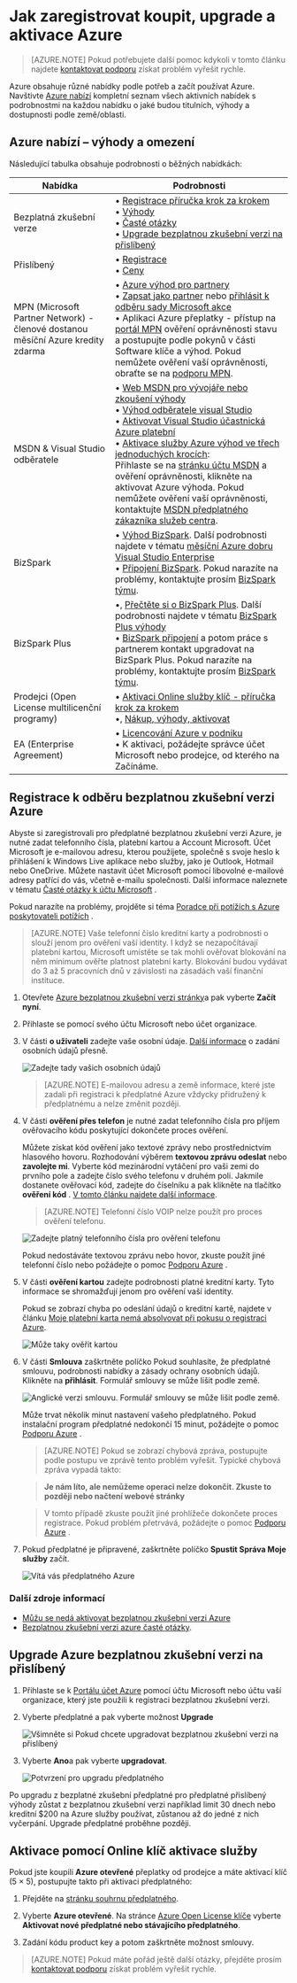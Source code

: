 <properties
    pageTitle="Jak se přihlásit k zakoupit, upgrade a aktivace předplatné Azure | Microsoft Azure"
    description="Popisuje, jak si máte koupit nebo registraci předplatné Azure"
    services=""
    documentationCenter=""
    authors="genlin"
    manager="mbaldwin"
    editor=""
    tags="billing,top-support-issue"
    />

<tags
    ms.service="billing"
    ms.workload="na"
    ms.tgt_pltfrm="na"
    ms.devlang="na"
    ms.topic="article"
    ms.date="09/23/2016"
    ms.author="genli"/>

# <a name="how-to-sign-up-purchase-upgrade-or-activate-azure"></a>Jak zaregistrovat koupit, upgrade a aktivace Azure

> [AZURE.NOTE] Pokud potřebujete další pomoc kdykoli v tomto článku najdete [kontaktovat podporu](https://portal.azure.com/?#blade/Microsoft_Azure_Support/HelpAndSupportBlade) získat problém vyřešit rychle.

Azure obsahuje různé nabídky podle potřeb a začít používat Azure. Navštivte [Azure nabízí](https://azure.microsoft.com/support/legal/offer-details/) kompletní seznam všech aktivních nabídek s podrobnostmi na každou nabídku o jaké budou titulních, výhody a dostupnosti podle země/oblasti.

## <a name="azure-offers---benefits-and-limits"></a>Azure nabízí – výhody a omezení

Následující tabulka obsahuje podrobnosti o běžných nabídkách:

| Nabídka                                                                              | Podrobnosti |
|--------------------------------------------------------------------------------------|---------|
| Bezplatná zkušební verze                                                                           |• [Registrace příručka krok za krokem](billing-buy-sign-up-azure-subscription.md#SignupFreeTrial)<br>• [Výhody](https://azure.microsoft.com/pricing/free-trial/)</br>• [Časté otázky](https://azure.microsoft.com/pricing/free-trial-faq/)</br>• [Upgrade bezplatnou zkušební verzi na přislíbený](billing-buy-sign-up-azure-subscription.md#UpgradeFreeToPYG)     |
| Přislíbený                                                                        | • [Registrace](https://azure.microsoft.com/pricing/purchase-options/)</br>• [Ceny](https://azure.microsoft.com/pricing/)   |
| MPN (Microsoft Partner Network) - členové dostanou měsíční Azure kredity zdarma | • [Azure výhod pro partnery](https://azure.microsoft.com/offers/ms-azr-0025p/)</br>• [Zapsat jako partner](http://go.microsoft.com/fwlink/?linkid=309258&clcid=0x409) nebo [přihlásit k odběru sady Microsoft akce](http://go.microsoft.com/fwlink/?linkid=525768&clcid=0x409)</br>• Aplikaci Azure přeplatky - přístup na [portál MPN](https://partner.microsoft.com) ověření oprávněnosti stavu a postupujte podle pokynů v části Software klíče a výhod. Pokud nemůžete ověření vaší oprávněnosti, obraťte se na [podporu MPN](https://partner.microsoft.com/Support/).   |
| MSDN & Visual Studio odběratele                                                      |• [Web MSDN pro vývojáře nebo zkoušení výhody](https://azure.microsoft.com/offers/ms-azr-0023p/)</br>• [Výhod odběratele visual Studio](https://azure.microsoft.com/pricing/member-offers/msdn-benefits-details/)</br>• [Aktivovat Visual Studio účastnická Azure platební](https://azure.microsoft.com/pricing/member-offers/msdn-benefits-details/)</br>• [Aktivace služby Azure výhod ve třech jednoduchých krocích](https://www.youtube.com/watch?v=SN2CA71uOEI&feature=youtu.be):<br> Přihlaste se na [stránku účtu MSDN](https://msdn.microsoft.com/subscriptions/manage/default.aspx) a ověření oprávněnosti, klikněte na aktivovat Azure výhoda. Pokud nemůžete ověření vaší oprávněnosti, kontaktujte [MSDN předplatného zákazníka služeb centra](https://msdn.microsoft.com/subscriptions/contactus.aspx).|
| BizSpark                                                                             | • [Výhod BizSpark](https://www.microsoft.com/bizspark/default.aspx#start-two). Další podrobnosti najdete v tématu [měsíční Azure dobru Visual Studio Enterprise](https://azure.microsoft.com/offers/ms-azr-0064p/)<br>• [Připojení BizSpark](https://www.microsoft.com/bizspark/signup/default.aspx). Pokud narazíte na problémy, kontaktujte prosím [BizSpark týmu](mailto:bizspark@microsoft.com?subject=BizSpark%20Support&body=Thank%20you%20for%20contacting%20BizSpark.%20Please%20provide%20as%20much%20of%20the%20following%20information%20as%20possible,%20as%20it%20will%20help%20expedite%20our%20response%20to%20you.%0aContact%20name:%0aStartup%20name:%0aMicrosoft%20Account/Live%20ID:%0aSpecific%20description%20of%20issue%20experienced%20or%20question:%0a%0aThank%20you,%0a%0aThe%20BizSpark%20Team).      |
| BizSpark Plus                                                                        |•, [Přečtěte si o BizSpark Plus](https://www.microsoft.com/bizspark/plus/default.aspx). Další podrobnosti najdete v tématu [BizSpark Plus výhody](https://azure.microsoft.com/offers/ms-azr-0149p/)</br>• [BizSpark připojení](https://www.microsoft.com/bizspark/signup/default.aspx) a potom práce s partnerem kontakt upgradovat na BizSpark Plus. Pokud narazíte na problémy, kontaktujte prosím [BizSpark týmu](mailto:bizspark@microsoft.com?subject=BizSpark%20Support&body=Thank%20you%20for%20contacting%20BizSpark.%20Please%20provide%20as%20much%20of%20the%20following%20information%20as%20possible,%20as%20it%20will%20help%20expedite%20our%20response%20to%20you.%0aContact%20name:%0aStartup%20name:%0aMicrosoft%20Account/Live%20ID:%0aSpecific%20description%20of%20issue%20experienced%20or%20question:%0a%0aThank%20you,%0a%0aThe%20BizSpark%20Team).     |
| Prodejci (Open License multilicenční programy)                                             |• [Aktivaci Online služby klíč - příručka krok za krokem](billing-buy-sign-up-azure-subscription.md#activateKey)</br>•, [Nákup, výhody, aktivovat](https://azure.microsoft.com/offers/ms-azr-0111p/)</br>       |
| EA (Enterprise Agreement)                                                            |• [Licencování Azure v podniku](https://azure.microsoft.com/pricing/enterprise-agreement/)</br>• K aktivaci, požádejte správce účet Microsoft nebo prodejce, od kterého na Začínáme.     |

<a name="SignupFreeTrial"></a>
## <a name="sign-up-for-an-azure-free-trial-subscription"></a>Registrace k odběru bezplatnou zkušební verzi Azure

Abyste si zaregistrovali pro předplatné bezplatnou zkušební verzi Azure, je nutné zadat telefonního čísla, platební kartou a Account Microsoft. Účet Microsoft je e-mailovou adresu, kterou použijete, společně s svoje heslo k přihlášení k Windows Live aplikace nebo služby, jako je Outlook, Hotmail nebo OneDrive. Můžete nastavit účet Microsoft pomocí libovolné e-mailové adresy patřící do vás, včetně e-mailu společnosti. Další informace naleznete v tématu [Časté otázky k účtu Microsoft](https://www.microsoft.com/account/faq.aspx) .

Pokud narazíte na problémy, projděte si téma [Poradce při potížích s Azure poskytovateli potížích](billing-troubleshoot-azure-sign-up-issues.md) .

>[AZURE.NOTE] Vaše telefonní číslo kreditní karty a podrobnosti o slouží jenom pro ověření vaší identity. I když se nezapočítávají platební kartou, Microsoft umístěte se tak mohli ověřovat blokování na něm minimum ověřte platnost platební karty. Blokování budou vydávat do 3 až 5 pracovních dnů v závislosti na zásadách vaší finanční instituce.

1. Otevřete [Azure bezplatnou zkušební verzi stránky](https://azure.microsoft.com/pricing/free-trial/)a pak vyberte **Začít nyní**.

2. Přihlaste se pomocí svého účtu Microsoft nebo účet organizace.

3. V části **o uživateli** zadejte vaše osobní údaje. [Další informace](billing-troubleshoot-azure-sign-up-issues.md#i-am-getting-an-error-when-entering-my-information-to-sign-up) o zadání osobních údajů přesně.

    ![Zadejte tady vašich osobních údajů](./media/billing-buy-sign-up-azure-subscription/AboutYou.png)

    >[AZURE.NOTE] E-mailovou adresu a země informace, které jste zadali při registraci k předplatné Azure vždycky přidružený k předplatnému a nelze změnit později.

4. V části **ověření přes telefon** je nutné zadat telefonního čísla pro příjem ověřovacího kódu poskytující dokončete proces ověření.

    Můžete získat kód ověření jako textové zprávy nebo prostřednictvím hlasového hovoru. Rozhodování výběrem **textovou zprávu odeslat** nebo **zavolejte mi**. Vyberte kód mezinárodní vytáčení pro vaši zemi do prvního pole a zadejte číslo svého telefonu v druhém poli. Jakmile dostanete ověřovací kód, zadejte do číselníku a pak klikněte na tlačítko **ověření kód** . [V tomto článku najdete další informace](billing-troubleshoot-azure-sign-up-issues.md#i-am-not-getting-text-messages-or-calls-during-account-verification-when-i-try-to-sign-up).

    >[AZURE.NOTE] Telefonní číslo VOIP nelze použít pro proces ověření telefonu.

    ![Zadejte platný telefonního čísla pro ověření telefonu](./media/billing-buy-sign-up-azure-subscription/PhoneVerify.png)

    Pokud nedostáváte textovou zprávu nebo hovor, zkuste použít jiné telefonní číslo nebo požádejte o pomoc [Podporu Azure](https://portal.azure.com/#blade/Microsoft_Azure_Support/HelpAndSupportBlade) .

5. V části **ověření kartou** zadejte podrobnosti platné kreditní karty. Tyto informace se shromažďují jenom pro ověření vaší identity.

    Pokud se zobrazí chyba po odeslání údajů o kreditní kartě, najdete v článku [Moje platební karta nemá absolvovat při pokusu o registraci Azure](billing-credit-card-fails-during-azure-sign-up.md).

    ![Může taky ověřit kartou](./media/billing-buy-sign-up-azure-subscription/VardVerify.png)

6. V části **Smlouva** zaškrtněte políčko Pokud souhlasíte, že předplatné smlouvu, podrobnosti nabídky a zásady ochrany osobních údajů. Klikněte na **přihlásit**. Formulář smlouvy se může lišit podle země.

    ![Anglické verzi smlouvu. Formulář smlouvy se může lišit podle země.](./media/billing-buy-sign-up-azure-subscription/Signup.png)

    Může trvat několik minut nastavení vašeho předplatného. Pokud instalační program předplatné nedokončí 15 minut, požádejte o pomoc [Podporu Azure](https://portal.azure.com/#blade/Microsoft_Azure_Support/HelpAndSupportBlade) .

    > [AZURE.NOTE] Pokud se zobrazí chybová zpráva, postupujte podle postupu ve zprávě tento problém vyřešit. Typické chybová zpráva vypadá takto:

    > **Je nám líto, ale nemůžeme operaci nelze dokončit. Zkuste to později nebo načtení webové stránky**

    > V tomto případě zkuste použít jiné prohlížeče dokončete proces registrace. Pokud problém přetrvává, požádejte o pomoc [Podporu Azure](https://portal.azure.com/#blade/Microsoft_Azure_Support/HelpAndSupportBlade) .

7. Pokud předplatné je připravené, zaškrtněte políčko **Spustit Správa Moje služby** začít.

    ![Vítá vás předplatného Azure](./media/billing-buy-sign-up-azure-subscription/startservice.png)

### <a name="additional-resources"></a>Další zdroje informací

- [Můžu se nedá aktivovat bezplatnou zkušební verzi Azure](billing-troubleshoot-azure-sign-up-issues.md#i-cant-activate-an-azure-free-trial)
- [Bezplatnou zkušební verzi azure časté otázky](https://azure.microsoft.com/pricing/free-trial-faq/).

<a name="UpgradeFreeToPYG"></a>
## <a name="upgrade-azure-free-trial-to-pay-as-you-go"></a>Upgrade Azure bezplatnou zkušební verzi na přislíbený

1. Přihlaste se k [Portálu účet Azure](https://account.windowsazure.com/subscriptions) pomocí účtu Microsoft nebo účtu vaší organizace, který jste použili k registraci bezplatnou zkušební verzi.

2. Vyberte předplatné a pak vyberte možnost **Upgrade**

    ![Všimněte si Pokud chcete upgradovat bezplatnou zkušební verzi na přislíbený](./media/billing-buy-sign-up-azure-subscription/billpage.png)

3. Vyberte **Ano**a pak vyberte **upgradovat**.

    ![Potvrzení pro upgradu předplatného](./media/billing-buy-sign-up-azure-subscription/Upgrade.png)

Po upgradu z bezplatné zkušební předplatné pro předplatné přislíbený výhody zůstat z bezplatnou zkušební verzi například limit 30 dnech nebo kreditní $200 na Azure služby používat, zůstanou až do jedné z nich vyčerpání. Upgrade předplatné proběhne později.

<a name="activateKey"></a>
## <a name="activate-using-an-online-service-activation-key"></a>Aktivace pomocí Online klíč aktivace služby

Pokud jste koupili **Azure otevřené** přeplatky od prodejce a máte aktivací klíč (5 × 5), postupujte takto při aktivaci předplatného:

1. Přejděte na [stránku souhrnu předplatného](https://account.windowsazure.com/subscriptions).

2. Vyberte **Azure otevřené**. Na stránce [Azure Open License klíče](https://azure.microsoft.com/offers/ms-azr-0111p/) vyberte **Aktivovat nové předplatné nebo stávajícího předplatného**.

3. Zadání kódu product key a potom zaškrtněte možnost smlouvy.

> [AZURE.NOTE] Pokud máte pořád ještě další otázky, přejděte prosím [kontaktovat podporu](https://portal.azure.com/?#blade/Microsoft_Azure_Support/HelpAndSupportBlade) získat problém vyřešit rychle.

